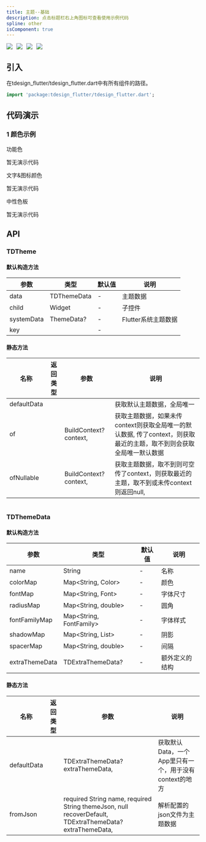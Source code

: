 ```yaml
---
title: 主题--基础
description: 点击标题栏右上角图标可查看使用示例代码
spline: other
isComponent: true
---
```


<span class="coverages-badge" style="margin-right: 10px"><img src="https://img.shields.io/badge/coverages%3A%20lines-100%25-blue" /></span><span class="coverages-badge" style="margin-right: 10px"><img src="https://img.shields.io/badge/coverages%3A%20functions-100%25-blue" /></span><span class="coverages-badge" style="margin-right: 10px"><img src="https://img.shields.io/badge/coverages%3A%20statements-100%25-blue" /></span><span class="coverages-badge" style="margin-right: 10px"><img src="https://img.shields.io/badge/coverages%3A%20branches-83%25-blue" /></span>
## 引入

在tdesign_flutter/tdesign_flutter.dart中有所有组件的路径。

```dart
import 'package:tdesign_flutter/tdesign_flutter.dart';
```

## 代码演示

### 1 颜色示例

功能色
            
<td-code-block panel="Dart">

  <pre slot="Dart" lang="javascript">暂无演示代码</pre>

</td-code-block>
                      

文字&图标颜色
            
<td-code-block panel="Dart">

  <pre slot="Dart" lang="javascript">暂无演示代码</pre>

</td-code-block>
                      

中性色板
            
<td-code-block panel="Dart">

  <pre slot="Dart" lang="javascript">暂无演示代码</pre>

</td-code-block>
                      


## API
### TDTheme
#### 默认构造方法

| 参数 | 类型 | 默认值 | 说明 |
| --- | --- | --- | --- |
| data | TDThemeData | - | 主题数据 |
| child | Widget | - | 子控件 |
| systemData | ThemeData? | - | Flutter系统主题数据 |
| key |  | - |  |


#### 静态方法

| 名称 | 返回类型 | 参数 | 说明 |
| --- | --- | --- | --- |
| defaultData |  |  | 获取默认主题数据，全局唯一 |
| of |  |   BuildContext? context, | 获取主题数据，如果未传context则获取全局唯一的默认数据,   传了context，则获取最近的主题，取不到则会获取全局唯一默认数据 |
| ofNullable |  |   BuildContext? context, | 获取主题数据，取不到则可空   传了context，则获取最近的主题，取不到或未传context则返回null, |

```
```
 ### TDThemeData
#### 默认构造方法

| 参数 | 类型 | 默认值 | 说明 |
| --- | --- | --- | --- |
| name | String | - | 名称 |
| colorMap | Map<String, Color> | - | 颜色 |
| fontMap | Map<String, Font> | - | 字体尺寸 |
| radiusMap | Map<String, double> | - | 圆角 |
| fontFamilyMap | Map<String, FontFamily> | - | 字体样式 |
| shadowMap | Map<String, List<BoxShadow>> | - | 阴影 |
| spacerMap | Map<String, double> | - | 间隔 |
| extraThemeData | TDExtraThemeData? | - | 额外定义的结构 |


#### 静态方法

| 名称 | 返回类型 | 参数 | 说明 |
| --- | --- | --- | --- |
| defaultData |  |   TDExtraThemeData? extraThemeData, | 获取默认Data，一个App里只有一个，用于没有context的地方 |
| fromJson |  |   required String name,  required String themeJson,  null recoverDefault,  TDExtraThemeData? extraThemeData, | 解析配置的json文件为主题数据 |


  
